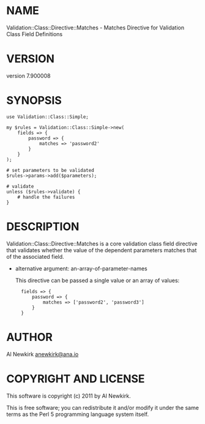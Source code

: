 # NAME

Validation::Class::Directive::Matches - Matches Directive for Validation Class Field Definitions

# VERSION

version 7.900008

# SYNOPSIS

    use Validation::Class::Simple;

    my $rules = Validation::Class::Simple->new(
        fields => {
            password => {
                matches => 'password2'
            }
        }
    );

    # set parameters to be validated
    $rules->params->add($parameters);

    # validate
    unless ($rules->validate) {
        # handle the failures
    }

# DESCRIPTION

Validation::Class::Directive::Matches is a core validation class field directive
that validates whether the value of the dependent parameters matches that of
the associated field.

- alternative argument: an-array-of-parameter-names

    This directive can be passed a single value or an array of values:

        fields => {
            password => {
                matches => ['password2', 'password3']
            }
        }

# AUTHOR

Al Newkirk <anewkirk@ana.io>

# COPYRIGHT AND LICENSE

This software is copyright (c) 2011 by Al Newkirk.

This is free software; you can redistribute it and/or modify it under
the same terms as the Perl 5 programming language system itself.
